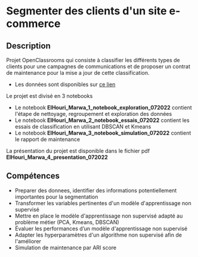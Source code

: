 # Segmenter des clients d'un site e-commerce
## Description
Projet OpenClassrooms qui consiste à classifier les différents types de clients pour une campagnes de communications et 
de proposer un contrat de maintenance pour la mise a jour de cette classification.
* Les données sont disponibles sur [ce lien](https://www.kaggle.com/olistbr/brazilian-ecommerce)

Le projet est divisé en 3 notebooks
* Le notebook **ElHouri_Marwa_1_notebook_exploration_072022** contient l'étape de nettoyage, regroupement et exploration des données
* Le notebook **ElHouri_Marwa_2_notebook_essais_072022** contient les essais de classification en utilisant DBSCAN et Kmeans 
* Le notebook **ElHouri_Marwa_3_notebook_simulation_072022** contient le rapport de maintenance

La présentation du projet est disponible dans le fichier pdf **ElHouri_Marwa_4_presentation_072022**

## Compétences
* Preparer des donnees, identifier des informations potentiellement importantes pour la segmentation 
* Transformer les variables pertinentes d'un modèle d'apprentissage non supervisé
* Mettre en place le modèle d'apprentissage non supervisé adapté au problème métier (PCA, Kmeans, DBSCAN)
* Évaluer les performances d’un modèle d'apprentissage non supervisé 
* Adapter les hyperparamètres d'un algorithme non supervisé afin de l'améliorer
* Simulation de maintenance par ARI score

